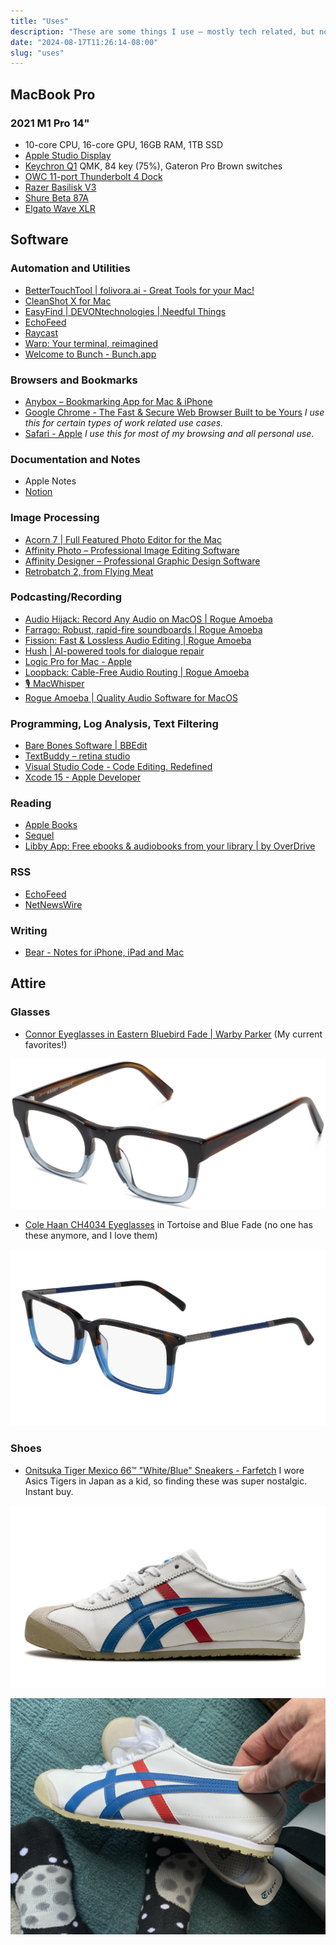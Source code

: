 ```yaml
---
title: "Uses"
description: "These are some things I use – mostly tech related, but not completely. An eternal work in progress."
date: "2024-08-17T11:26:14-08:00"
slug: "uses"
---
```

## MacBook Pro

### 2021 M1 Pro 14"

- 10-core CPU, 16-core GPU, 16GB RAM, 1TB SSD
- [Apple Studio Display](https://www.apple.com/studio-display/)
- [Keychron Q1](https://www.keychron.com/products/keychron-q1) QMK, 84 key (75%), Gateron Pro Brown switches
- [OWC 11-port Thunderbolt 4 Dock](https://eshop.macsales.com/shop/owc-thunderbolt-dock)
- [Razer Basilisk V3](https://www.razer.com/gaming-mice/razer-basilisk-v3)
- [Shure Beta 87A](https://www.shure.com/en-US/products/microphones/beta_87a?variant=BETA87A)
- [Elgato Wave XLR](https://www.elgato.com/us/en/p/wave-xlr)  

## Software

### Automation and Utilities

- [BetterTouchTool | folivora.ai - Great Tools for your Mac!](https://folivora.ai/)
- [CleanShot X for Mac](https://cleanshot.com/)
- [EasyFind | DEVONtechnologies | Needful Things](https://www.devontechnologies.com/apps/freeware)
- [EchoFeed](https://echofeed.app/)
- [Raycast](https://raycast.com/)
- [Warp: Your terminal, reimagined](https://www.warp.dev/)
- [Welcome to Bunch - Bunch.app](https://bunchapp.co/)

### Browsers and Bookmarks

- [Anybox – Bookmarking App for Mac & iPhone](https://anybox.app/)
- [Google Chrome - The Fast & Secure Web Browser Built to be Yours](https://www.google.com/chrome/) *I use this for certain types of work related use cases.*
- [Safari - Apple](https://www.apple.com/safari/) *I use this for most of my browsing and all personal use.*

### Documentation and Notes

- Apple Notes
- [Notion](https://www.notion.so/)

### Image Processing

- [Acorn 7 | Full Featured Photo Editor for the Mac](https://flyingmeat.com/acorn/)
- [Affinity Photo – Professional Image Editing Software](https://affinity.serif.com/en-us/photo/)
- [Affinity Designer – Professional Graphic Design Software](https://affinity.serif.com/en-us/designer/)
- [Retrobatch 2, from Flying Meat](https://flyingmeat.com/retrobatch/)

### Podcasting/Recording

- [Audio Hijack: Record Any Audio on MacOS | Rogue Amoeba](https://rogueamoeba.com/audiohijack/)
- [Farrago: Robust, rapid-fire soundboards | Rogue Amoeba](https://rogueamoeba.com/farrago/)
- [Fission: Fast & Lossless Audio Editing | Rogue Amoeba](https://rogueamoeba.com/fission/)
- [Hush | AI-powered tools for dialogue repair](https://hushaudioapp.com/)
- [Logic Pro for Mac - Apple](https://www.apple.com/logic-pro/)
- [Loopback: Cable-Free Audio Routing | Rogue Amoeba](https://rogueamoeba.com/loopback/)
- [🎙️ MacWhisper](https://goodsnooze.gumroad.com/l/macwhisper)
- [Rogue Amoeba | Quality Audio Software for MacOS](https://rogueamoeba.com/)

### Programming, Log Analysis, Text Filtering

- [Bare Bones Software | BBEdit](https://www.barebones.com/products/bbedit/index.html)
- [TextBuddy – retina studio](https://retina.studio/textbuddy/)
- [Visual Studio Code - Code Editing. Redefined](https://code.visualstudio.com/)
- [Xcode 15 - Apple Developer](https://developer.apple.com/xcode/)

### Reading

- [Apple Books](https://apps.apple.com/us/app/apple-books/id364709193)
- [Sequel](https://www.getsequel.app)
- [Libby App: Free ebooks & audiobooks from your library | by OverDrive](https://www.overdrive.com/apps/libby)

### RSS

- [EchoFeed](https://echofeed.app/)
- [NetNewsWire](https://netnewswire.com)

### Writing

- [Bear - Notes for iPhone, iPad and Mac](https://bear.app/)

## Attire

### Glasses

- [Connor Eyeglasses in Eastern Bluebird Fade | Warby Parker](https://www.warbyparker.com/eyeglasses/connor/eastern-bluebird-fade?w=medium) (My current favorites!)

[![Warby Parker Connor Eastern Bluebird Fade](../../assets/images/posts/WarbyParkerConnorEasternBluebirdFade-11EAFF75-4793-48FD-9CA5-8EC00975558A.png)](/images/posts/WarbyParkerConnorEasternBluebirdFade-11EAFF75-4793-48FD-9CA5-8EC00975558A.jpg)  

- [Cole Haan CH4034 Eyeglasses](https://www.coolframes.com/glasses/cole-haan-eyewear/ch4034-eyeglasses.html) in Tortoise and Blue Fade (no one has these anymore, and I love them)

[![Cole Haan 4043 Tortoise and Blue Fade](../../assets/images/posts/ColeHaan4043tortoisebluefade-38C5CFFE-CA65-4308-B444-56FCF52A533D.png)](/images/posts/ColeHaan4043tortoisebluefade-38C5CFFE-CA65-4308-B444-56FCF52A533D.jpg)
  
### Shoes

- [Onitsuka Tiger Mexico 66™ "White/Blue" Sneakers - Farfetch](https://www.farfetch.com/jp/shopping/men/onitsuka-tiger-mexico-66-whiteblue-sneakers-item-21345026.aspx?storeid=11218) I wore Asics Tigers in Japan as a kid, so finding these was super nostalgic. Instant buy.

[![Onitsuka Tiger](../../assets/images/posts/OnitsukaTiger2-FA252BE3-2A89-4E1B-8B52-759AA55758F1.png)](/images/posts/OnitsukaTiger2-FA252BE3-2A89-4E1B-8B52-759AA55758F1.jpg)

[![Onitsuka Tiger](../../assets/images/posts/OnitsukaTiger-D434002B-191E-4772-A0C9-FC857CCC4AE1.png)](/images/posts/OnitsukaTiger-D434002B-191E-4772-A0C9-FC857CCC4AE1.jpg)

